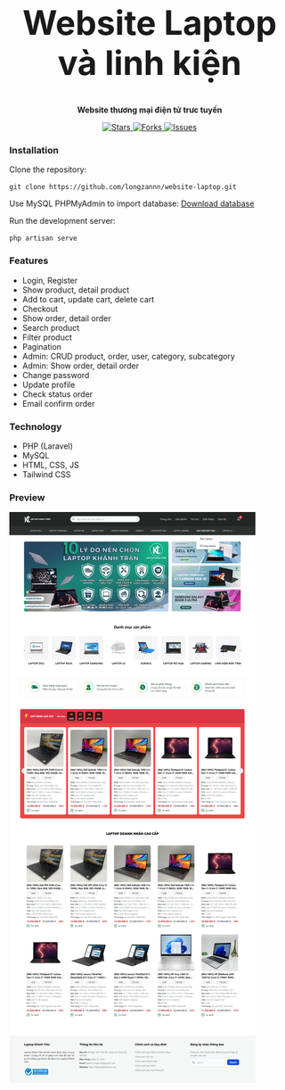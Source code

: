 <h1 align="center" style="font-size:60px">Website Laptop và linh kiện</h1>

<p align="center"><strong>Website thương mại điện tử trưc tuyến</strong></p>

<p align="center">
  <a href="https://github.com/longzannn/website-laptop">
    <img alt="Stars" src="https://badgen.net/github/stars/longzannn/website-laptop">
  </a>
  <a href="https://github.com/longzannn/website-laptop">
    <img alt="Forks" src="https://badgen.net/github/forks/longzannn/website-laptop">
  </a>
  <a href="https://github.com/longzannn/website-laptop/issues">
    <img alt="Issues" src="https://badgen.net/github/issues/longzannn/website-laptop">
  </a>
</p>


### Installation
Clone the repository:

```
git clone https://github.com/longzannn/website-laptop.git
```

Use MySQL PHPMyAdmin to import database:
<a href="public/assets/sql/project2.sql" download>Download database</a>

Run the development server:

```
php artisan serve
```


### Features
- Login, Register
- Show product, detail product
- Add to cart, update cart, delete cart
- Checkout
- Show order, detail order
- Search product
- Filter product
- Pagination
- Admin: CRUD product, order, user, category, subcategory
- Admin: Show order, detail order
- Change password
- Update profile
- Check status order
- Email confirm order


### Technology
- PHP (Laravel)
- MySQL
- HTML, CSS, JS
- Tailwind CSS


### Preview

![Alt text](public/assets/images/homepage.png)
